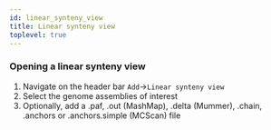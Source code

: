 ```yaml
---
id: linear_synteny_view
title: Linear synteny view
toplevel: true
---
```


### Opening a linear synteny view

1. Navigate on the header bar `Add`->`Linear synteny view`
2. Select the genome assemblies of interest
3. Optionally, add a .paf, .out (MashMap), .delta (Mummer), .chain, .anchors or
   .anchors.simple (MCScan) file

<Figure caption="Screenshot of the import form of the synteny view. You can select two different assemblies and an additional file can be supplied." src="/img/dotplot_add.png" />

<Figure caption="Screenshot showing the linear synteny view for the grape vs peach genome." src="/img/linear_synteny.png" />
